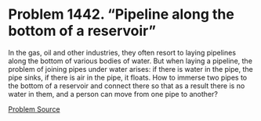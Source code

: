 # Problem 1442. “Pipeline along the bottom of a reservoir”

In the gas, oil and other industries, they often resort to laying pipelines along the bottom of various bodies of water. But when laying a pipeline, the problem of joining pipes under water arises: if there is water in the pipe, the pipe sinks, if there is air in the pipe, it floats. How to immerse two pipes to the bottom of a reservoir and connect there so that as a result there is no water in them, and a person can move from one pipe to another?

[Problem Source](https://www.trizland.ru/tasks/6213/)